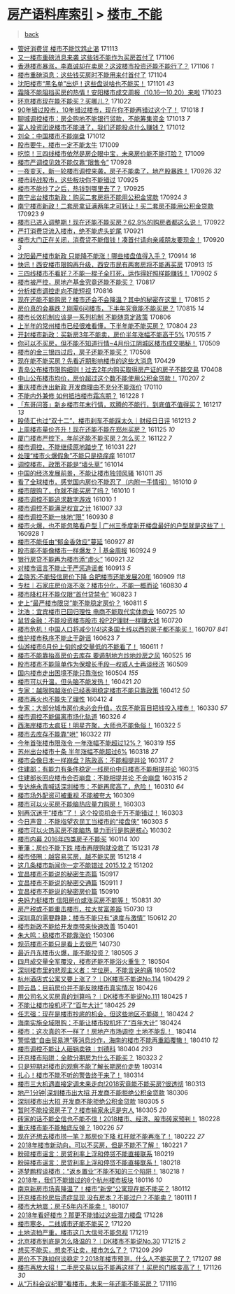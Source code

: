 [房产语料库索引](../../README.md)  > [楼市_不能](楼市_不能.md)
====
> [back](../README.md)

- [管好消费贷 楼市不能饮鸩止渴](http://jkwz.applinzi.com/ittc/7035331976045790225.html#%E7%AE%A1%E5%A5%BD%E6%B6%88%E8%B4%B9%E8%B4%B7+%E6%A5%BC%E5%B8%82%E4%B8%8D%E8%83%BD%E9%A5%AE%E9%B8%A9%E6%AD%A2%E6%B8%B4) 171113  
- [又一楼市重磅消息来袭 这些钱不能作为买房首付了](http://jkwz.applinzi.com/ittc/7032885463449338897.html#%E5%8F%88%E4%B8%80%E6%A5%BC%E5%B8%82%E9%87%8D%E7%A3%85%E6%B6%88%E6%81%AF%E6%9D%A5%E8%A2%AD+%E8%BF%99%E4%BA%9B%E9%92%B1%E4%B8%8D%E8%83%BD%E4%BD%9C%E4%B8%BA%E4%B9%B0%E6%88%BF%E9%A6%96%E4%BB%98%E4%BA%86) 171106  
- [香港楼市暴涨，李嘉诚却在卖房？这波楼市投资还能不能行了？](http://jkwz.applinzi.com/ittc/7032850750827414545.html#%E9%A6%99%E6%B8%AF%E6%A5%BC%E5%B8%82%E6%9A%B4%E6%B6%A8%EF%BC%8C%E6%9D%8E%E5%98%89%E8%AF%9A%E5%8D%B4%E5%9C%A8%E5%8D%96%E6%88%BF%EF%BC%9F%E8%BF%99%E6%B3%A2%E6%A5%BC%E5%B8%82%E6%8A%95%E8%B5%84%E8%BF%98%E8%83%BD%E4%B8%8D%E8%83%BD%E8%A1%8C%E4%BA%86%EF%BC%9F) 171106 *1* 
- [楼市重磅消息：这些钱买房时不能用来付首付了](http://jkwz.applinzi.com/ittc/7032192780376474640.html#%E6%A5%BC%E5%B8%82%E9%87%8D%E7%A3%85%E6%B6%88%E6%81%AF%EF%BC%9A%E8%BF%99%E4%BA%9B%E9%92%B1%E4%B9%B0%E6%88%BF%E6%97%B6%E4%B8%8D%E8%83%BD%E7%94%A8%E6%9D%A5%E4%BB%98%E9%A6%96%E4%BB%98%E4%BA%86) 171104  
- [沈阳楼市“黑名单”出炉！这些盘说啥也不能买！](http://jkwz.applinzi.com/ittc/7030865410335966225.html#%E6%B2%88%E9%98%B3%E6%A5%BC%E5%B8%82%E2%80%9C%E9%BB%91%E5%90%8D%E5%8D%95%E2%80%9D%E5%87%BA%E7%82%89%EF%BC%81%E8%BF%99%E4%BA%9B%E7%9B%98%E8%AF%B4%E5%95%A5%E4%B9%9F%E4%B8%8D%E8%83%BD%E4%B9%B0%EF%BC%81) 171101 *43* 
- [霜降不能阻挡买房的热情！安阳楼市成交周报（10.16—10.20）来啦](http://jkwz.applinzi.com/ittc/7027698363921859600.html#%E9%9C%9C%E9%99%8D%E4%B8%8D%E8%83%BD%E9%98%BB%E6%8C%A1%E4%B9%B0%E6%88%BF%E7%9A%84%E7%83%AD%E6%83%85%EF%BC%81%E5%AE%89%E9%98%B3%E6%A5%BC%E5%B8%82%E6%88%90%E4%BA%A4%E5%91%A8%E6%8A%A5%EF%BC%8810.16%E2%80%9410.20%EF%BC%89%E6%9D%A5%E5%95%A6) 171023  
- [环京楼市现在能不能买？买哪儿？](http://jkwz.applinzi.com/ittc/7027394112838435857.html#%E7%8E%AF%E4%BA%AC%E6%A5%BC%E5%B8%82%E7%8E%B0%E5%9C%A8%E8%83%BD%E4%B8%8D%E8%83%BD%E4%B9%B0%EF%BC%9F%E4%B9%B0%E5%93%AA%E5%84%BF%EF%BC%9F) 171022  
- [90年错过股市，10年错过楼市，现在你不能再错过这个了！](http://jkwz.applinzi.com/ittc/7025740260833756177.html#90%E5%B9%B4%E9%94%99%E8%BF%87%E8%82%A1%E5%B8%82%EF%BC%8C10%E5%B9%B4%E9%94%99%E8%BF%87%E6%A5%BC%E5%B8%82%EF%BC%8C%E7%8E%B0%E5%9C%A8%E4%BD%A0%E4%B8%8D%E8%83%BD%E5%86%8D%E9%94%99%E8%BF%87%E8%BF%99%E4%B8%AA%E4%BA%86%EF%BC%81) 171018 *1* 
- [聊城调控楼市：房企购地不能银行贷款，不能筹集资金](http://jkwz.applinzi.com/ittc/7023945113733170193.html#%E8%81%8A%E5%9F%8E%E8%B0%83%E6%8E%A7%E6%A5%BC%E5%B8%82%EF%BC%9A%E6%88%BF%E4%BC%81%E8%B4%AD%E5%9C%B0%E4%B8%8D%E8%83%BD%E9%93%B6%E8%A1%8C%E8%B4%B7%E6%AC%BE%EF%BC%8C%E4%B8%8D%E8%83%BD%E7%AD%B9%E9%9B%86%E8%B5%84%E9%87%91) 171013 *7* 
- [富人投资团说楼市不能进了，我们还能投点什么赚钱？](http://jkwz.applinzi.com/ittc/7023566025621242897.html#%E5%AF%8C%E4%BA%BA%E6%8A%95%E8%B5%84%E5%9B%A2%E8%AF%B4%E6%A5%BC%E5%B8%82%E4%B8%8D%E8%83%BD%E8%BF%9B%E4%BA%86%EF%BC%8C%E6%88%91%E4%BB%AC%E8%BF%98%E8%83%BD%E6%8A%95%E7%82%B9%E4%BB%80%E4%B9%88%E8%B5%9A%E9%92%B1%EF%BC%9F) 171012  
- [刘全：中国楼市不能崩盘](http://jkwz.applinzi.com/ittc/7023472005746263056.html#%E5%88%98%E5%85%A8%EF%BC%9A%E4%B8%AD%E5%9B%BD%E6%A5%BC%E5%B8%82%E4%B8%8D%E8%83%BD%E5%B4%A9%E7%9B%98) 171012  
- [股市要牛，楼市一定不能太牛](http://jkwz.applinzi.com/ittc/7022534739796427793.html#%E8%82%A1%E5%B8%82%E8%A6%81%E7%89%9B%EF%BC%8C%E6%A5%BC%E5%B8%82%E4%B8%80%E5%AE%9A%E4%B8%8D%E8%83%BD%E5%A4%AA%E7%89%9B) 171009  
- [吃惊！三四线楼市依然是房企眼中宝，未来房价能不能打脸？](http://jkwz.applinzi.com/ittc/7022389404264563729.html#%E5%90%83%E6%83%8A%EF%BC%81%E4%B8%89%E5%9B%9B%E7%BA%BF%E6%A5%BC%E5%B8%82%E4%BE%9D%E7%84%B6%E6%98%AF%E6%88%BF%E4%BC%81%E7%9C%BC%E4%B8%AD%E5%AE%9D%EF%BC%8C%E6%9C%AA%E6%9D%A5%E6%88%BF%E4%BB%B7%E8%83%BD%E4%B8%8D%E8%83%BD%E6%89%93%E8%84%B8%EF%BC%9F) 171009  
- [楼市严调控见效不能仅靠“限售令”](http://jkwz.applinzi.com/ittc/7018266114575041552.html#%E6%A5%BC%E5%B8%82%E4%B8%A5%E8%B0%83%E6%8E%A7%E8%A7%81%E6%95%88%E4%B8%8D%E8%83%BD%E4%BB%85%E9%9D%A0%E2%80%9C%E9%99%90%E5%94%AE%E4%BB%A4%E2%80%9D) 170928  
- [一夜变天，新一轮楼市调控来袭，房子不能卖了，地产股暴跌！](http://jkwz.applinzi.com/ittc/7017642097728029713.html#%E4%B8%80%E5%A4%9C%E5%8F%98%E5%A4%A9%EF%BC%8C%E6%96%B0%E4%B8%80%E8%BD%AE%E6%A5%BC%E5%B8%82%E8%B0%83%E6%8E%A7%E6%9D%A5%E8%A2%AD%EF%BC%8C%E6%88%BF%E5%AD%90%E4%B8%8D%E8%83%BD%E5%8D%96%E4%BA%86%EF%BC%8C%E5%9C%B0%E4%BA%A7%E8%82%A1%E6%9A%B4%E8%B7%8C%EF%BC%81) 170926 *32* 
- [楼市转战股市，这些板块你不能错过](http://jkwz.applinzi.com/ittc/7017275636731872273.html#%E6%A5%BC%E5%B8%82%E8%BD%AC%E6%88%98%E8%82%A1%E5%B8%82%EF%BC%8C%E8%BF%99%E4%BA%9B%E6%9D%BF%E5%9D%97%E4%BD%A0%E4%B8%8D%E8%83%BD%E9%94%99%E8%BF%87) 170925  
- [楼市不能炒了之后，热钱到哪里去了？](http://jkwz.applinzi.com/ittc/7017201686278571024.html#%E6%A5%BC%E5%B8%82%E4%B8%8D%E8%83%BD%E7%82%92%E4%BA%86%E4%B9%8B%E5%90%8E%EF%BC%8C%E7%83%AD%E9%92%B1%E5%88%B0%E5%93%AA%E9%87%8C%E5%8E%BB%E4%BA%86%EF%BC%9F) 170925  
- [南宁出台楼市新政：购买二套房将不能用公积金贷款](http://jkwz.applinzi.com/ittc/7016797270404760592.html#%E5%8D%97%E5%AE%81%E5%87%BA%E5%8F%B0%E6%A5%BC%E5%B8%82%E6%96%B0%E6%94%BF%EF%BC%9A%E8%B4%AD%E4%B9%B0%E4%BA%8C%E5%A5%97%E6%88%BF%E5%B0%86%E4%B8%8D%E8%83%BD%E7%94%A8%E5%85%AC%E7%A7%AF%E9%87%91%E8%B4%B7%E6%AC%BE) 170924 *3* 
- [南宁楼市新政！二套房拿证满两年才可转让！买二套房不能用公积金贷款](http://jkwz.applinzi.com/ittc/7016498560839975952.html#%E5%8D%97%E5%AE%81%E6%A5%BC%E5%B8%82%E6%96%B0%E6%94%BF%EF%BC%81%E4%BA%8C%E5%A5%97%E6%88%BF%E6%8B%BF%E8%AF%81%E6%BB%A1%E4%B8%A4%E5%B9%B4%E6%89%8D%E5%8F%AF%E8%BD%AC%E8%AE%A9%EF%BC%81%E4%B9%B0%E4%BA%8C%E5%A5%97%E6%88%BF%E4%B8%8D%E8%83%BD%E7%94%A8%E5%85%AC%E7%A7%AF%E9%87%91%E8%B4%B7%E6%AC%BE) 170923 *9* 
- [楼市已进入调整期！现在还能不能买房？62.9%的购房者都这么说！](http://jkwz.applinzi.com/ittc/7016207353685476368.html#%E6%A5%BC%E5%B8%82%E5%B7%B2%E8%BF%9B%E5%85%A5%E8%B0%83%E6%95%B4%E6%9C%9F%EF%BC%81%E7%8E%B0%E5%9C%A8%E8%BF%98%E8%83%BD%E4%B8%8D%E8%83%BD%E4%B9%B0%E6%88%BF%EF%BC%9F62.9%25%E7%9A%84%E8%B4%AD%E6%88%BF%E8%80%85%E9%83%BD%E8%BF%99%E4%B9%88%E8%AF%B4%EF%BC%81) 170922  
- [严打消费贷流入楼市，绝不能虎头蛇尾](http://jkwz.applinzi.com/ittc/7015883437477725200.html#%E4%B8%A5%E6%89%93%E6%B6%88%E8%B4%B9%E8%B4%B7%E6%B5%81%E5%85%A5%E6%A5%BC%E5%B8%82%EF%BC%8C%E7%BB%9D%E4%B8%8D%E8%83%BD%E8%99%8E%E5%A4%B4%E8%9B%87%E5%B0%BE) 170921  
- [楼市大门正在关闭，消费贷不能借钱！凑首付请向亲戚朋友要现金！](http://jkwz.applinzi.com/ittc/7015379355222672401.html#%E6%A5%BC%E5%B8%82%E5%A4%A7%E9%97%A8%E6%AD%A3%E5%9C%A8%E5%85%B3%E9%97%AD%EF%BC%8C%E6%B6%88%E8%B4%B9%E8%B4%B7%E4%B8%8D%E8%83%BD%E5%80%9F%E9%92%B1%EF%BC%81%E5%87%91%E9%A6%96%E4%BB%98%E8%AF%B7%E5%90%91%E4%BA%B2%E6%88%9A%E6%9C%8B%E5%8F%8B%E8%A6%81%E7%8E%B0%E9%87%91%EF%BC%81) 170920 *3* 
- [沈阳最严楼市新政 只能降不能涨！哪些楼盘值得入手？](http://jkwz.applinzi.com/ittc/7013169478022726673.html#%E6%B2%88%E9%98%B3%E6%9C%80%E4%B8%A5%E6%A5%BC%E5%B8%82%E6%96%B0%E6%94%BF+%E5%8F%AA%E8%83%BD%E9%99%8D%E4%B8%8D%E8%83%BD%E6%B6%A8%EF%BC%81%E5%93%AA%E4%BA%9B%E6%A5%BC%E7%9B%98%E5%80%BC%E5%BE%97%E5%85%A5%E6%89%8B%EF%BC%9F) 170914 *16* 
- [快讯！西安楼市限购再升级，西安市民有两套房将不能再买房](http://jkwz.applinzi.com/ittc/7012833219681190929.html#%E5%BF%AB%E8%AE%AF%EF%BC%81%E8%A5%BF%E5%AE%89%E6%A5%BC%E5%B8%82%E9%99%90%E8%B4%AD%E5%86%8D%E5%8D%87%E7%BA%A7%EF%BC%8C%E8%A5%BF%E5%AE%89%E5%B8%82%E6%B0%91%E6%9C%89%E4%B8%A4%E5%A5%97%E6%88%BF%E5%B0%86%E4%B8%8D%E8%83%BD%E5%86%8D%E4%B9%B0%E6%88%BF) 170913 *15* 
- [三四线楼市不看好？不能一棍子全打死，运作得好照样能赚钱！](http://jkwz.applinzi.com/ittc/7008718470328615953.html#%E4%B8%89%E5%9B%9B%E7%BA%BF%E6%A5%BC%E5%B8%82%E4%B8%8D%E7%9C%8B%E5%A5%BD%EF%BC%9F%E4%B8%8D%E8%83%BD%E4%B8%80%E6%A3%8D%E5%AD%90%E5%85%A8%E6%89%93%E6%AD%BB%EF%BC%8C%E8%BF%90%E4%BD%9C%E5%BE%97%E5%A5%BD%E7%85%A7%E6%A0%B7%E8%83%BD%E8%B5%9A%E9%92%B1%EF%BC%81) 170902 *5* 
- [楼市被严控，房地产基金究竟还能不能买？](http://jkwz.applinzi.com/ittc/7002800206868120592.html#%E6%A5%BC%E5%B8%82%E8%A2%AB%E4%B8%A5%E6%8E%A7%EF%BC%8C%E6%88%BF%E5%9C%B0%E4%BA%A7%E5%9F%BA%E9%87%91%E7%A9%B6%E7%AB%9F%E8%BF%98%E8%83%BD%E4%B8%8D%E8%83%BD%E4%B9%B0%EF%BC%9F) 170817  
- [分析楼市调控走向不能短视](http://jkwz.applinzi.com/ittc/7002329367399908369.html#%E5%88%86%E6%9E%90%E6%A5%BC%E5%B8%82%E8%B0%83%E6%8E%A7%E8%B5%B0%E5%90%91%E4%B8%8D%E8%83%BD%E7%9F%AD%E8%A7%86) 170816  
- [现在还能不能购房？楼市还会不会降温？其中的秘密在这里！](http://jkwz.applinzi.com/ittc/7001990956134695952.html#%E7%8E%B0%E5%9C%A8%E8%BF%98%E8%83%BD%E4%B8%8D%E8%83%BD%E8%B4%AD%E6%88%BF%EF%BC%9F%E6%A5%BC%E5%B8%82%E8%BF%98%E4%BC%9A%E4%B8%8D%E4%BC%9A%E9%99%8D%E6%B8%A9%EF%BC%9F%E5%85%B6%E4%B8%AD%E7%9A%84%E7%A7%98%E5%AF%86%E5%9C%A8%E8%BF%99%E9%87%8C%EF%BC%81) 170815 *2* 
- [房价真的会暴跌？刚需6问楼市，下半年究竟能不能买房？](http://jkwz.applinzi.com/ittc/7001924889672680464.html#%E6%88%BF%E4%BB%B7%E7%9C%9F%E7%9A%84%E4%BC%9A%E6%9A%B4%E8%B7%8C%EF%BC%9F%E5%88%9A%E9%9C%806%E9%97%AE%E6%A5%BC%E5%B8%82%EF%BC%8C%E4%B8%8B%E5%8D%8A%E5%B9%B4%E7%A9%B6%E7%AB%9F%E8%83%BD%E4%B8%8D%E8%83%BD%E4%B9%B0%E6%88%BF%EF%BC%9F) 170815 *14* 
- [楼市长效机制应该是一系列机制 不能随意定政策](http://jkwz.applinzi.com/ittc/6998522429314696208.html#%E6%A5%BC%E5%B8%82%E9%95%BF%E6%95%88%E6%9C%BA%E5%88%B6%E5%BA%94%E8%AF%A5%E6%98%AF%E4%B8%80%E7%B3%BB%E5%88%97%E6%9C%BA%E5%88%B6+%E4%B8%8D%E8%83%BD%E9%9A%8F%E6%84%8F%E5%AE%9A%E6%94%BF%E7%AD%96) 170806  
- [上半年的常州楼市已经很难看懂，下半年能不能买房？](http://jkwz.applinzi.com/ittc/6997993423775466513.html#%E4%B8%8A%E5%8D%8A%E5%B9%B4%E7%9A%84%E5%B8%B8%E5%B7%9E%E6%A5%BC%E5%B8%82%E5%B7%B2%E7%BB%8F%E5%BE%88%E9%9A%BE%E7%9C%8B%E6%87%82%EF%BC%8C%E4%B8%8B%E5%8D%8A%E5%B9%B4%E8%83%BD%E4%B8%8D%E8%83%BD%E4%B9%B0%E6%88%BF%EF%BC%9F) 170804 *23* 
- [开封楼市新政：买新房3年不能卖，房价半年涨幅不能高于5%](http://jkwz.applinzi.com/ittc/6967862070044263428.html#%E5%BC%80%E5%B0%81%E6%A5%BC%E5%B8%82%E6%96%B0%E6%94%BF%EF%BC%9A%E4%B9%B0%E6%96%B0%E6%88%BF3%E5%B9%B4%E4%B8%8D%E8%83%BD%E5%8D%96%EF%BC%8C%E6%88%BF%E4%BB%B7%E5%8D%8A%E5%B9%B4%E6%B6%A8%E5%B9%85%E4%B8%8D%E8%83%BD%E9%AB%98%E4%BA%8E5%25) 170515 *7* 
- [你可以不买房，但不能不知道行情~4月份江阴城区楼市成交揭秘！](http://jkwz.applinzi.com/ittc/6965572908792415236.html#%E4%BD%A0%E5%8F%AF%E4%BB%A5%E4%B8%8D%E4%B9%B0%E6%88%BF%EF%BC%8C%E4%BD%86%E4%B8%8D%E8%83%BD%E4%B8%8D%E7%9F%A5%E9%81%93%E8%A1%8C%E6%83%85%7E4%E6%9C%88%E4%BB%BD%E6%B1%9F%E9%98%B4%E5%9F%8E%E5%8C%BA%E6%A5%BC%E5%B8%82%E6%88%90%E4%BA%A4%E6%8F%AD%E7%A7%98%EF%BC%81) 170509  
- [楼市的金三银四过后，房子还能不能买？](http://jkwz.applinzi.com/ittc/6965303126444737540.html#%E6%A5%BC%E5%B8%82%E7%9A%84%E9%87%91%E4%B8%89%E9%93%B6%E5%9B%9B%E8%BF%87%E5%90%8E%EF%BC%8C%E6%88%BF%E5%AD%90%E8%BF%98%E8%83%BD%E4%B8%8D%E8%83%BD%E4%B9%B0%EF%BC%9F) 170508  
- [现在能不能买房？先看近期影响楼市的这些大消息](http://jkwz.applinzi.com/ittc/6961774276423189509.html#%E7%8E%B0%E5%9C%A8%E8%83%BD%E4%B8%8D%E8%83%BD%E4%B9%B0%E6%88%BF%EF%BC%9F%E5%85%88%E7%9C%8B%E8%BF%91%E6%9C%9F%E5%BD%B1%E5%93%8D%E6%A5%BC%E5%B8%82%E7%9A%84%E8%BF%99%E4%BA%9B%E5%A4%A7%E6%B6%88%E6%81%AF) 170429  
- [青岛公布楼市限购细则！过去2年内购买取得房产证的房子不能交易](http://jkwz.applinzi.com/ittc/6954135458085864452.html#%E9%9D%92%E5%B2%9B%E5%85%AC%E5%B8%83%E6%A5%BC%E5%B8%82%E9%99%90%E8%B4%AD%E7%BB%86%E5%88%99%EF%BC%81%E8%BF%87%E5%8E%BB2%E5%B9%B4%E5%86%85%E8%B4%AD%E4%B9%B0%E5%8F%96%E5%BE%97%E6%88%BF%E4%BA%A7%E8%AF%81%E7%9A%84%E6%88%BF%E5%AD%90%E4%B8%8D%E8%83%BD%E4%BA%A4%E6%98%93) 170408  
- [中山公布楼市均价，房价超过这个数不能使用公积金贷款！](http://jkwz.applinzi.com/ittc/6931880886017721348.html#%E4%B8%AD%E5%B1%B1%E5%85%AC%E5%B8%83%E6%A5%BC%E5%B8%82%E5%9D%87%E4%BB%B7%EF%BC%8C%E6%88%BF%E4%BB%B7%E8%B6%85%E8%BF%87%E8%BF%99%E4%B8%AA%E6%95%B0%E4%B8%8D%E8%83%BD%E4%BD%BF%E7%94%A8%E5%85%AC%E7%A7%AF%E9%87%91%E8%B4%B7%E6%AC%BE%EF%BC%81) 170207 *2* 
- [重庆楼市连出新政 开发商理由不充分不能涨价](http://jkwz.applinzi.com/ittc/6921091360601146372.html#%E9%87%8D%E5%BA%86%E6%A5%BC%E5%B8%82%E8%BF%9E%E5%87%BA%E6%96%B0%E6%94%BF+%E5%BC%80%E5%8F%91%E5%95%86%E7%90%86%E7%94%B1%E4%B8%8D%E5%85%85%E5%88%86%E4%B8%8D%E8%83%BD%E6%B6%A8%E4%BB%B7) 170110  
- [不能内外兼修 如何抵挡楼市霜冻期？](http://jkwz.applinzi.com/ittc/6916612916194575365.html#%E4%B8%8D%E8%83%BD%E5%86%85%E5%A4%96%E5%85%BC%E4%BF%AE+%E5%A6%82%E4%BD%95%E6%8A%B5%E6%8C%A1%E6%A5%BC%E5%B8%82%E9%9C%9C%E5%86%BB%E6%9C%9F%EF%BC%9F) 161228 *1* 
- [「东哥问答」新乡楼市年末行情，欢腾的不能行，到底值不值得买？](http://jkwz.applinzi.com/ittc/6912721349583045636.html#%E3%80%8C%E4%B8%9C%E5%93%A5%E9%97%AE%E7%AD%94%E3%80%8D%E6%96%B0%E4%B9%A1%E6%A5%BC%E5%B8%82%E5%B9%B4%E6%9C%AB%E8%A1%8C%E6%83%85%EF%BC%8C%E6%AC%A2%E8%85%BE%E7%9A%84%E4%B8%8D%E8%83%BD%E8%A1%8C%EF%BC%8C%E5%88%B0%E5%BA%95%E5%80%BC%E4%B8%8D%E5%80%BC%E5%BE%97%E4%B9%B0%EF%BC%9F) 161217 *13* 
- [股债汇也过“双十二”，楼市刹车不能踩太久｜财经日日评](http://jkwz.applinzi.com/ittc/6911053121081312260.html#%E8%82%A1%E5%80%BA%E6%B1%87%E4%B9%9F%E8%BF%87%E2%80%9C%E5%8F%8C%E5%8D%81%E4%BA%8C%E2%80%9D%EF%BC%8C%E6%A5%BC%E5%B8%82%E5%88%B9%E8%BD%A6%E4%B8%8D%E8%83%BD%E8%B8%A9%E5%A4%AA%E4%B9%85%EF%BD%9C%E8%B4%A2%E7%BB%8F%E6%97%A5%E6%97%A5%E8%AF%84) 161213 *2* 
- [上周楼市量价齐升！现在还能不能在郑州买房？](http://jkwz.applinzi.com/ittc/6904392861864166404.html#%E4%B8%8A%E5%91%A8%E6%A5%BC%E5%B8%82%E9%87%8F%E4%BB%B7%E9%BD%90%E5%8D%87%EF%BC%81%E7%8E%B0%E5%9C%A8%E8%BF%98%E8%83%BD%E4%B8%8D%E8%83%BD%E5%9C%A8%E9%83%91%E5%B7%9E%E4%B9%B0%E6%88%BF%EF%BC%9F) 161125 *10* 
- [厦门楼市严控下，年前还能不能买房？怎么买？](http://jkwz.applinzi.com/ittc/6903239809065026565.html#%E5%8E%A6%E9%97%A8%E6%A5%BC%E5%B8%82%E4%B8%A5%E6%8E%A7%E4%B8%8B%EF%BC%8C%E5%B9%B4%E5%89%8D%E8%BF%98%E8%83%BD%E4%B8%8D%E8%83%BD%E4%B9%B0%E6%88%BF%EF%BC%9F%E6%80%8E%E4%B9%88%E4%B9%B0%EF%BC%9F) 161122 *7* 
- [楼市调控，不能继续原地踏步了](http://jkwz.applinzi.com/ittc/6894980476321661957.html#%E6%A5%BC%E5%B8%82%E8%B0%83%E6%8E%A7%EF%BC%8C%E4%B8%8D%E8%83%BD%E7%BB%A7%E7%BB%AD%E5%8E%9F%E5%9C%B0%E8%B8%8F%E6%AD%A5%E4%BA%86) 161031 *221* 
- [处理“楼市火爆假象”不能只是挠痒痒](http://jkwz.applinzi.com/ittc/6889866643630457860.html#%E5%A4%84%E7%90%86%E2%80%9C%E6%A5%BC%E5%B8%82%E7%81%AB%E7%88%86%E5%81%87%E8%B1%A1%E2%80%9D%E4%B8%8D%E8%83%BD%E5%8F%AA%E6%98%AF%E6%8C%A0%E7%97%92%E7%97%92) 161017  
- [调控楼市，政策不能是“墙头草”](http://jkwz.applinzi.com/ittc/6888782455737156613.html#%E8%B0%83%E6%8E%A7%E6%A5%BC%E5%B8%82%EF%BC%8C%E6%94%BF%E7%AD%96%E4%B8%8D%E8%83%BD%E6%98%AF%E2%80%9C%E5%A2%99%E5%A4%B4%E8%8D%89%E2%80%9D) 161014  
- [中国的经济发展前景，不能让楼市独领风骚](http://jkwz.applinzi.com/ittc/6887678004674692101.html#%E4%B8%AD%E5%9B%BD%E7%9A%84%E7%BB%8F%E6%B5%8E%E5%8F%91%E5%B1%95%E5%89%8D%E6%99%AF%EF%BC%8C%E4%B8%8D%E8%83%BD%E8%AE%A9%E6%A5%BC%E5%B8%82%E7%8B%AC%E9%A2%86%E9%A3%8E%E9%AA%9A) 161011 *35* 
- [看了全球楼市，感觉国内房价不能忍了（内附一手情报）](http://jkwz.applinzi.com/ittc/6887476587615749125.html#%E7%9C%8B%E4%BA%86%E5%85%A8%E7%90%83%E6%A5%BC%E5%B8%82%EF%BC%8C%E6%84%9F%E8%A7%89%E5%9B%BD%E5%86%85%E6%88%BF%E4%BB%B7%E4%B8%8D%E8%83%BD%E5%BF%8D%E4%BA%86%EF%BC%88%E5%86%85%E9%99%84%E4%B8%80%E6%89%8B%E6%83%85%E6%8A%A5%EF%BC%89) 161010 *9* 
- [楼市限购了，你就不能买房了吗？](http://jkwz.applinzi.com/ittc/6887401753145771013.html#%E6%A5%BC%E5%B8%82%E9%99%90%E8%B4%AD%E4%BA%86%EF%BC%8C%E4%BD%A0%E5%B0%B1%E4%B8%8D%E8%83%BD%E4%B9%B0%E6%88%BF%E4%BA%86%E5%90%97%EF%BC%9F) 161010 *1* 
- [楼市调控不能追求数字游戏](http://jkwz.applinzi.com/ittc/6887174746428408836.html#%E6%A5%BC%E5%B8%82%E8%B0%83%E6%8E%A7%E4%B8%8D%E8%83%BD%E8%BF%BD%E6%B1%82%E6%95%B0%E5%AD%97%E6%B8%B8%E6%88%8F) 161010 *1* 
- [楼市调控不能满足权宜之计](http://jkwz.applinzi.com/ittc/6886045126677234693.html#%E6%A5%BC%E5%B8%82%E8%B0%83%E6%8E%A7%E4%B8%8D%E8%83%BD%E6%BB%A1%E8%B6%B3%E6%9D%83%E5%AE%9C%E4%B9%8B%E8%AE%A1) 161007 *33* 
- [楼市调控不能一味地“限”](http://jkwz.applinzi.com/ittc/6883610303866078213.html#%E6%A5%BC%E5%B8%82%E8%B0%83%E6%8E%A7%E4%B8%8D%E8%83%BD%E4%B8%80%E5%91%B3%E5%9C%B0%E2%80%9C%E9%99%90%E2%80%9D) 160930 *8* 
- [楼市火爆，也不能忽略看户型 | 广州三季度新开楼盘最好的户型就是这些了！](http://jkwz.applinzi.com/ittc/6883001902094091269.html#%E6%A5%BC%E5%B8%82%E7%81%AB%E7%88%86%EF%BC%8C%E4%B9%9F%E4%B8%8D%E8%83%BD%E5%BF%BD%E7%95%A5%E7%9C%8B%E6%88%B7%E5%9E%8B+%7C+%E5%B9%BF%E5%B7%9E%E4%B8%89%E5%AD%A3%E5%BA%A6%E6%96%B0%E5%BC%80%E6%A5%BC%E7%9B%98%E6%9C%80%E5%A5%BD%E7%9A%84%E6%88%B7%E5%9E%8B%E5%B0%B1%E6%98%AF%E8%BF%99%E4%BA%9B%E4%BA%86%EF%BC%81) 160928 *1* 
- [楼市不能任由“郁金香效应”蔓延](http://jkwz.applinzi.com/ittc/6882347021461095429.html#%E6%A5%BC%E5%B8%82%E4%B8%8D%E8%83%BD%E4%BB%BB%E7%94%B1%E2%80%9C%E9%83%81%E9%87%91%E9%A6%99%E6%95%88%E5%BA%94%E2%80%9D%E8%94%93%E5%BB%B6) 160927 *81* 
- [股市能不能像楼市一样爆发？ | 基金周报](http://jkwz.applinzi.com/ittc/6881385778927633412.html#%E8%82%A1%E5%B8%82%E8%83%BD%E4%B8%8D%E8%83%BD%E5%83%8F%E6%A5%BC%E5%B8%82%E4%B8%80%E6%A0%B7%E7%88%86%E5%8F%91%EF%BC%9F+%7C+%E5%9F%BA%E9%87%91%E5%91%A8%E6%8A%A5) 160924 *9* 
- [银行房贷不能再为楼市添“虚火”](http://jkwz.applinzi.com/ittc/6880135417550078980.html#%E9%93%B6%E8%A1%8C%E6%88%BF%E8%B4%B7%E4%B8%8D%E8%83%BD%E5%86%8D%E4%B8%BA%E6%A5%BC%E5%B8%82%E6%B7%BB%E2%80%9C%E8%99%9A%E7%81%AB%E2%80%9D) 160921 *32* 
- [对楼市谣言不能止于严惩造谣者](http://jkwz.applinzi.com/ittc/6877308366103249925.html#%E5%AF%B9%E6%A5%BC%E5%B8%82%E8%B0%A3%E8%A8%80%E4%B8%8D%E8%83%BD%E6%AD%A2%E4%BA%8E%E4%B8%A5%E6%83%A9%E9%80%A0%E8%B0%A3%E8%80%85) 160913 *5* 
- [孟晓苏:不能轻信房价下降 合肥楼市还能发展20年](http://jkwz.applinzi.com/ittc/6875777154209547268.html#%E5%AD%9F%E6%99%93%E8%8B%8F%3A%E4%B8%8D%E8%83%BD%E8%BD%BB%E4%BF%A1%E6%88%BF%E4%BB%B7%E4%B8%8B%E9%99%8D+%E5%90%88%E8%82%A5%E6%A5%BC%E5%B8%82%E8%BF%98%E8%83%BD%E5%8F%91%E5%B1%9520%E5%B9%B4) 160909 *118* 
- [专栏｜石家庄房价涨不涨？楼市分化，不能一概而论](http://jkwz.applinzi.com/ittc/6872218181170627589.html#%E4%B8%93%E6%A0%8F%EF%BD%9C%E7%9F%B3%E5%AE%B6%E5%BA%84%E6%88%BF%E4%BB%B7%E6%B6%A8%E4%B8%8D%E6%B6%A8%EF%BC%9F%E6%A5%BC%E5%B8%82%E5%88%86%E5%8C%96%EF%BC%8C%E4%B8%8D%E8%83%BD%E4%B8%80%E6%A6%82%E8%80%8C%E8%AE%BA) 160830 *4* 
- [楼市降杠杆不能仅限“首付贷禁令”](http://jkwz.applinzi.com/ittc/6869478053104845828.html#%E6%A5%BC%E5%B8%82%E9%99%8D%E6%9D%A0%E6%9D%86%E4%B8%8D%E8%83%BD%E4%BB%85%E9%99%90%E2%80%9C%E9%A6%96%E4%BB%98%E8%B4%B7%E7%A6%81%E4%BB%A4%E2%80%9D) 160823 *1* 
- [史上“最严楼市限贷”能不能稳定房价？](http://jkwz.applinzi.com/ittc/6865148292706599941.html#%E5%8F%B2%E4%B8%8A%E2%80%9C%E6%9C%80%E4%B8%A5%E6%A5%BC%E5%B8%82%E9%99%90%E8%B4%B7%E2%80%9D%E8%83%BD%E4%B8%8D%E8%83%BD%E7%A8%B3%E5%AE%9A%E6%88%BF%E4%BB%B7%EF%BC%9F) 160811 *5* 
- [沈浩：宜宾楼市已回归理性 电商不能取代实体商业](http://jkwz.applinzi.com/ittc/6858808068732879877.html#%E6%B2%88%E6%B5%A9%EF%BC%9A%E5%AE%9C%E5%AE%BE%E6%A5%BC%E5%B8%82%E5%B7%B2%E5%9B%9E%E5%BD%92%E7%90%86%E6%80%A7+%E7%94%B5%E5%95%86%E4%B8%8D%E8%83%BD%E5%8F%96%E4%BB%A3%E5%AE%9E%E4%BD%93%E5%95%86%E4%B8%9A) 160725 *10* 
- [鼠贷金融：不能投资楼市股市 投P2P理财一样赚大钱](http://jkwz.applinzi.com/ittc/6856867555108717573.html#%E9%BC%A0%E8%B4%B7%E9%87%91%E8%9E%8D%EF%BC%9A%E4%B8%8D%E8%83%BD%E6%8A%95%E8%B5%84%E6%A5%BC%E5%B8%82%E8%82%A1%E5%B8%82+%E6%8A%95P2P%E7%90%86%E8%B4%A2%E4%B8%80%E6%A0%B7%E8%B5%9A%E5%A4%A7%E9%92%B1) 160720  
- [楼市危机！中国人口将减少1/4!这条国土线以西的房子都不能买！](http://jkwz.applinzi.com/ittc/6852080959469650948.html#%E6%A5%BC%E5%B8%82%E5%8D%B1%E6%9C%BA%EF%BC%81%E4%B8%AD%E5%9B%BD%E4%BA%BA%E5%8F%A3%E5%B0%86%E5%87%8F%E5%B0%911%2F4%21%E8%BF%99%E6%9D%A1%E5%9B%BD%E5%9C%9F%E7%BA%BF%E4%BB%A5%E8%A5%BF%E7%9A%84%E6%88%BF%E5%AD%90%E9%83%BD%E4%B8%8D%E8%83%BD%E4%B9%B0%EF%BC%81) 160707 *841* 
- [维护楼市秩序不能止于辟谣](http://jkwz.applinzi.com/ittc/6846848180280624132.html#%E7%BB%B4%E6%8A%A4%E6%A5%BC%E5%B8%82%E7%A7%A9%E5%BA%8F%E4%B8%8D%E8%83%BD%E6%AD%A2%E4%BA%8E%E8%BE%9F%E8%B0%A3) 160623 *7* 
- [仙游楼市6月份上旬的成交量低的不能看了！](http://jkwz.applinzi.com/ittc/6842415063016932357.html#%E4%BB%99%E6%B8%B8%E6%A5%BC%E5%B8%826%E6%9C%88%E4%BB%BD%E4%B8%8A%E6%97%AC%E7%9A%84%E6%88%90%E4%BA%A4%E9%87%8F%E4%BD%8E%E7%9A%84%E4%B8%8D%E8%83%BD%E7%9C%8B%E4%BA%86%EF%BC%81) 160611 *1* 
- [楼市不能靠抬高房价去库存 要遏制地方炒地炒房之风](http://jkwz.applinzi.com/ittc/6836047150173389828.html#%E6%A5%BC%E5%B8%82%E4%B8%8D%E8%83%BD%E9%9D%A0%E6%8A%AC%E9%AB%98%E6%88%BF%E4%BB%B7%E5%8E%BB%E5%BA%93%E5%AD%98+%E8%A6%81%E9%81%8F%E5%88%B6%E5%9C%B0%E6%96%B9%E7%82%92%E5%9C%B0%E7%82%92%E6%88%BF%E4%B9%8B%E9%A3%8E) 160525 *16* 
- [股市楼市不能简单作为保增长手段—权威人士再谈经济](http://jkwz.applinzi.com/ittc/6830295871107105797.html#%E8%82%A1%E5%B8%82%E6%A5%BC%E5%B8%82%E4%B8%8D%E8%83%BD%E7%AE%80%E5%8D%95%E4%BD%9C%E4%B8%BA%E4%BF%9D%E5%A2%9E%E9%95%BF%E6%89%8B%E6%AE%B5%E2%80%94%E6%9D%83%E5%A8%81%E4%BA%BA%E5%A3%AB%E5%86%8D%E8%B0%88%E7%BB%8F%E6%B5%8E) 160509  
- [国内楼市走出困境不能只靠涨价](http://jkwz.applinzi.com/ittc/6828199603664847876.html#%E5%9B%BD%E5%86%85%E6%A5%BC%E5%B8%82%E8%B5%B0%E5%87%BA%E5%9B%B0%E5%A2%83%E4%B8%8D%E8%83%BD%E5%8F%AA%E9%9D%A0%E6%B6%A8%E4%BB%B7) 160504 *155* 
- [楼市可以升温，但头脑不能发热！](http://jkwz.applinzi.com/ittc/6823487615831376900.html#%E6%A5%BC%E5%B8%82%E5%8F%AF%E4%BB%A5%E5%8D%87%E6%B8%A9%EF%BC%8C%E4%BD%86%E5%A4%B4%E8%84%91%E4%B8%8D%E8%83%BD%E5%8F%91%E7%83%AD%EF%BC%81) 160421 *20* 
- [专家：越限购越涨价已经表明稳定楼市不能只靠政策](http://jkwz.applinzi.com/ittc/6820293349466457093.html#%E4%B8%93%E5%AE%B6%EF%BC%9A%E8%B6%8A%E9%99%90%E8%B4%AD%E8%B6%8A%E6%B6%A8%E4%BB%B7%E5%B7%B2%E7%BB%8F%E8%A1%A8%E6%98%8E%E7%A8%B3%E5%AE%9A%E6%A5%BC%E5%B8%82%E4%B8%8D%E8%83%BD%E5%8F%AA%E9%9D%A0%E6%94%BF%E7%AD%96) 160412 *50* 
- [楼市再火也不能失了理性](http://jkwz.applinzi.com/ittc/6819772488187642885.html#%E6%A5%BC%E5%B8%82%E5%86%8D%E7%81%AB%E4%B9%9F%E4%B8%8D%E8%83%BD%E5%A4%B1%E4%BA%86%E7%90%86%E6%80%A7) 160412 *4* 
- [专家：大部分城市房价未必会升值，农民不能盲目把钱投入楼市！](http://jkwz.applinzi.com/ittc/6815418438755304452.html#%E4%B8%93%E5%AE%B6%EF%BC%9A%E5%A4%A7%E9%83%A8%E5%88%86%E5%9F%8E%E5%B8%82%E6%88%BF%E4%BB%B7%E6%9C%AA%E5%BF%85%E4%BC%9A%E5%8D%87%E5%80%BC%EF%BC%8C%E5%86%9C%E6%B0%91%E4%B8%8D%E8%83%BD%E7%9B%B2%E7%9B%AE%E6%8A%8A%E9%92%B1%E6%8A%95%E5%85%A5%E6%A5%BC%E5%B8%82%EF%BC%81) 160330 *57* 
- [楼市调控不能偏离市场化轨道](http://jkwz.applinzi.com/ittc/6813764341102806020.html#%E6%A5%BC%E5%B8%82%E8%B0%83%E6%8E%A7%E4%B8%8D%E8%83%BD%E5%81%8F%E7%A6%BB%E5%B8%82%E5%9C%BA%E5%8C%96%E8%BD%A8%E9%81%93) 160326 *4* 
- [西海岸楼市太疯狂！明星齐聚，大师也不能免俗！](http://jkwz.applinzi.com/ittc/6812358287819277316.html#%E8%A5%BF%E6%B5%B7%E5%B2%B8%E6%A5%BC%E5%B8%82%E5%A4%AA%E7%96%AF%E7%8B%82%EF%BC%81%E6%98%8E%E6%98%9F%E9%BD%90%E8%81%9A%EF%BC%8C%E5%A4%A7%E5%B8%88%E4%B9%9F%E4%B8%8D%E8%83%BD%E5%85%8D%E4%BF%97%EF%BC%81) 160322 *5* 
- [楼市去库存不能靠“哄”](http://jkwz.applinzi.com/ittc/6812327272446952452.html#%E6%A5%BC%E5%B8%82%E5%8E%BB%E5%BA%93%E5%AD%98%E4%B8%8D%E8%83%BD%E9%9D%A0%E2%80%9C%E5%93%84%E2%80%9D) 160322 *111* 
- [今年首张楼市限涨令 一年涨幅不能超过12%？](http://jkwz.applinzi.com/ittc/6811307262307992580.html#%E4%BB%8A%E5%B9%B4%E9%A6%96%E5%BC%A0%E6%A5%BC%E5%B8%82%E9%99%90%E6%B6%A8%E4%BB%A4+%E4%B8%80%E5%B9%B4%E6%B6%A8%E5%B9%85%E4%B8%8D%E8%83%BD%E8%B6%85%E8%BF%8712%25%EF%BC%9F) 160319 *155* 
- [苏州出台楼市十条 半年涨幅不能超过6%](http://jkwz.applinzi.com/ittc/6810971656071676933.html#%E8%8B%8F%E5%B7%9E%E5%87%BA%E5%8F%B0%E6%A5%BC%E5%B8%82%E5%8D%81%E6%9D%A1+%E5%8D%8A%E5%B9%B4%E6%B6%A8%E5%B9%85%E4%B8%8D%E8%83%BD%E8%B6%85%E8%BF%876%25) 160318 *27* 
- [楼市会像日本一样崩盘？陈政高：不能相提并论](http://jkwz.applinzi.com/ittc/6810563516993897477.html#%E6%A5%BC%E5%B8%82%E4%BC%9A%E5%83%8F%E6%97%A5%E6%9C%AC%E4%B8%80%E6%A0%B7%E5%B4%A9%E7%9B%98%EF%BC%9F%E9%99%88%E6%94%BF%E9%AB%98%EF%BC%9A%E4%B8%8D%E8%83%BD%E7%9B%B8%E6%8F%90%E5%B9%B6%E8%AE%BA) 160317 *2* 
- [住建部：有能力有条件稳定一线房价中日楼市不能相提并论](http://jkwz.applinzi.com/ittc/6809798221895304197.html#%E4%BD%8F%E5%BB%BA%E9%83%A8%EF%BC%9A%E6%9C%89%E8%83%BD%E5%8A%9B%E6%9C%89%E6%9D%A1%E4%BB%B6%E7%A8%B3%E5%AE%9A%E4%B8%80%E7%BA%BF%E6%88%BF%E4%BB%B7%E4%B8%AD%E6%97%A5%E6%A5%BC%E5%B8%82%E4%B8%8D%E8%83%BD%E7%9B%B8%E6%8F%90%E5%B9%B6%E8%AE%BA) 160315  
- [住建部长回应楼市会否崩盘：不能相提并论 不会崩盘](http://jkwz.applinzi.com/ittc/6809755530046211077.html#%E4%BD%8F%E5%BB%BA%E9%83%A8%E9%95%BF%E5%9B%9E%E5%BA%94%E6%A5%BC%E5%B8%82%E4%BC%9A%E5%90%A6%E5%B4%A9%E7%9B%98%EF%BC%9A%E4%B8%8D%E8%83%BD%E7%9B%B8%E6%8F%90%E5%B9%B6%E8%AE%BA+%E4%B8%8D%E4%BC%9A%E5%B4%A9%E7%9B%98) 160315 *2* 
- [专访施永青喊话深圳楼市：不能再爬高了，危险！](http://jkwz.applinzi.com/ittc/6807953756767388676.html#%E4%B8%93%E8%AE%BF%E6%96%BD%E6%B0%B8%E9%9D%92%E5%96%8A%E8%AF%9D%E6%B7%B1%E5%9C%B3%E6%A5%BC%E5%B8%82%EF%BC%9A%E4%B8%8D%E8%83%BD%E5%86%8D%E7%88%AC%E9%AB%98%E4%BA%86%EF%BC%8C%E5%8D%B1%E9%99%A9%EF%BC%81) 160310 *64* 
- [楼市场外配资可被重视 不能被夸大](http://jkwz.applinzi.com/ittc/6807619156446807045.html#%E6%A5%BC%E5%B8%82%E5%9C%BA%E5%A4%96%E9%85%8D%E8%B5%84%E5%8F%AF%E8%A2%AB%E9%87%8D%E8%A7%86+%E4%B8%8D%E8%83%BD%E8%A2%AB%E5%A4%B8%E5%A4%A7) 160309  
- [楼市可以火买房不能脑热应量力购房！](http://jkwz.applinzi.com/ittc/6805427653876122629.html#%E6%A5%BC%E5%B8%82%E5%8F%AF%E4%BB%A5%E7%81%AB%E4%B9%B0%E6%88%BF%E4%B8%8D%E8%83%BD%E8%84%91%E7%83%AD%E5%BA%94%E9%87%8F%E5%8A%9B%E8%B4%AD%E6%88%BF%EF%BC%81) 160303  
- [别再沉迷于“楼市”了！ 这个投资机会千万不能错过！](http://jkwz.applinzi.com/ittc/6805411015114097668.html#%E5%88%AB%E5%86%8D%E6%B2%89%E8%BF%B7%E4%BA%8E%E2%80%9C%E6%A5%BC%E5%B8%82%E2%80%9D%E4%BA%86%EF%BC%81+%E8%BF%99%E4%B8%AA%E6%8A%95%E8%B5%84%E6%9C%BA%E4%BC%9A%E5%8D%83%E4%B8%87%E4%B8%8D%E8%83%BD%E9%94%99%E8%BF%87%EF%BC%81) 160303  
- [今日声音：不能指望农民工当楼市的“接盘侠”](http://jkwz.applinzi.com/ittc/6805303820712150020.html#%E4%BB%8A%E6%97%A5%E5%A3%B0%E9%9F%B3%EF%BC%9A%E4%B8%8D%E8%83%BD%E6%8C%87%E6%9C%9B%E5%86%9C%E6%B0%91%E5%B7%A5%E5%BD%93%E6%A5%BC%E5%B8%82%E7%9A%84%E2%80%9C%E6%8E%A5%E7%9B%98%E4%BE%A0%E2%80%9D) 160303 *5* 
- [楼市可以火热买房不能脑热 量力而行是购房核心](http://jkwz.applinzi.com/ittc/6804995830478013445.html#%E6%A5%BC%E5%B8%82%E5%8F%AF%E4%BB%A5%E7%81%AB%E7%83%AD%E4%B9%B0%E6%88%BF%E4%B8%8D%E8%83%BD%E8%84%91%E7%83%AD+%E9%87%8F%E5%8A%9B%E8%80%8C%E8%A1%8C%E6%98%AF%E8%B4%AD%E6%88%BF%E6%A0%B8%E5%BF%83) 160302  
- [楼市内幕 2016年四类房子不能买](http://jkwz.applinzi.com/ittc/6787095332416652292.html#%E6%A5%BC%E5%B8%82%E5%86%85%E5%B9%95+2016%E5%B9%B4%E5%9B%9B%E7%B1%BB%E6%88%BF%E5%AD%90%E4%B8%8D%E8%83%BD%E4%B9%B0) 160114 *100* 
- [董藩：房价不能下跌 楼市再限购就没救了](http://jkwz.applinzi.com/ittc/6782042437665162244.html#%E8%91%A3%E8%97%A9%EF%BC%9A%E6%88%BF%E4%BB%B7%E4%B8%8D%E8%83%BD%E4%B8%8B%E8%B7%8C+%E6%A5%BC%E5%B8%82%E5%86%8D%E9%99%90%E8%B4%AD%E5%B0%B1%E6%B2%A1%E6%95%91%E4%BA%86) 151231 *78* 
- [楼市怪圈：越容易买房，越不能买房](http://jkwz.applinzi.com/ittc/6777232055922590724.html#%E6%A5%BC%E5%B8%82%E6%80%AA%E5%9C%88%EF%BC%9A%E8%B6%8A%E5%AE%B9%E6%98%93%E4%B9%B0%E6%88%BF%EF%BC%8C%E8%B6%8A%E4%B8%8D%E8%83%BD%E4%B9%B0%E6%88%BF) 151218 *4* 
- [这几条楼市新闻你一定不能错过 2015.12.2](http://jkwz.applinzi.com/ittc/6771140961388463108.html#%E8%BF%99%E5%87%A0%E6%9D%A1%E6%A5%BC%E5%B8%82%E6%96%B0%E9%97%BB%E4%BD%A0%E4%B8%80%E5%AE%9A%E4%B8%8D%E8%83%BD%E9%94%99%E8%BF%87+2015.12.2) 151202  
- [宜昌楼市不能说的秘密生态篇](http://jkwz.applinzi.com/ittc/6742987720461468676.html#%E5%AE%9C%E6%98%8C%E6%A5%BC%E5%B8%82%E4%B8%8D%E8%83%BD%E8%AF%B4%E7%9A%84%E7%A7%98%E5%AF%86%E7%94%9F%E6%80%81%E7%AF%87) 150917  
- [宜昌楼市不能说的秘密交通篇](http://jkwz.applinzi.com/ittc/6740717881785304068.html#%E5%AE%9C%E6%98%8C%E6%A5%BC%E5%B8%82%E4%B8%8D%E8%83%BD%E8%AF%B4%E7%9A%84%E7%A7%98%E5%AF%86%E4%BA%A4%E9%80%9A%E7%AF%87) 150911 *1* 
- [宜昌楼市不能说的秘密房价篇](http://jkwz.applinzi.com/ittc/6740340143707440133.html#%E5%AE%9C%E6%98%8C%E6%A5%BC%E5%B8%82%E4%B8%8D%E8%83%BD%E8%AF%B4%E7%9A%84%E7%A7%98%E5%AF%86%E6%88%BF%E4%BB%B7%E7%AF%87) 150910  
- [央妈力挺楼市 信阳房价或涨买房不能等！](http://jkwz.applinzi.com/ittc/6736728046146143236.html#%E5%A4%AE%E5%A6%88%E5%8A%9B%E6%8C%BA%E6%A5%BC%E5%B8%82+%E4%BF%A1%E9%98%B3%E6%88%BF%E4%BB%B7%E6%88%96%E6%B6%A8%E4%B9%B0%E6%88%BF%E4%B8%8D%E8%83%BD%E7%AD%89%EF%BC%81) 150831 *30* 
- [房产税或不能重击楼市，拉大贫富差距](http://jkwz.applinzi.com/ittc/547650615468727858.html#%E6%88%BF%E4%BA%A7%E7%A8%8E%E6%88%96%E4%B8%8D%E8%83%BD%E9%87%8D%E5%87%BB%E6%A5%BC%E5%B8%82%EF%BC%8C%E6%8B%89%E5%A4%A7%E8%B4%AB%E5%AF%8C%E5%B7%AE%E8%B7%9D) 150730 *13* 
- [深圳真的需要静静：楼市不能只有“速度与激情”](http://jkwz.applinzi.com/ittc/547650611423301108.html#%E6%B7%B1%E5%9C%B3%E7%9C%9F%E7%9A%84%E9%9C%80%E8%A6%81%E9%9D%99%E9%9D%99%EF%BC%9A%E6%A5%BC%E5%B8%82%E4%B8%8D%E8%83%BD%E5%8F%AA%E6%9C%89%E2%80%9C%E9%80%9F%E5%BA%A6%E4%B8%8E%E6%BF%80%E6%83%85%E2%80%9D) 150612 *20* 
- [楼市新政不能给开发商带来快速改善](http://jkwz.applinzi.com/ittc/547650611402771347.html#%E6%A5%BC%E5%B8%82%E6%96%B0%E6%94%BF%E4%B8%8D%E8%83%BD%E7%BB%99%E5%BC%80%E5%8F%91%E5%95%86%E5%B8%A6%E6%9D%A5%E5%BF%AB%E9%80%9F%E6%94%B9%E5%96%84) 150401  
- [朱大鸣：稳楼市不能靠涨价](http://jkwz.applinzi.com/ittc/547650611395558714.html#%E6%9C%B1%E5%A4%A7%E9%B8%A3%EF%BC%9A%E7%A8%B3%E6%A5%BC%E5%B8%82%E4%B8%8D%E8%83%BD%E9%9D%A0%E6%B6%A8%E4%BB%B7) 150306  
- [规范楼市不能只是看上去很严](http://jkwz.applinzi.com/ittc/547650611369406388.html#%E8%A7%84%E8%8C%83%E6%A5%BC%E5%B8%82%E4%B8%8D%E8%83%BD%E5%8F%AA%E6%98%AF%E7%9C%8B%E4%B8%8A%E5%8E%BB%E5%BE%88%E4%B8%A5) 140730  
- [最近丹东楼市火爆，能不能投资？](http://jkwz.applinzi.com/ittc/7099657117650912266.html#%E6%9C%80%E8%BF%91%E4%B8%B9%E4%B8%9C%E6%A5%BC%E5%B8%82%E7%81%AB%E7%88%86%EF%BC%8C%E8%83%BD%E4%B8%8D%E8%83%BD%E6%8A%95%E8%B5%84%EF%BC%9F) 180505 *3* 
- [四月成交量全军覆没，楼市还能不能浴火重生？](http://jkwz.applinzi.com/ittc/7099315663749514246.html#%E5%9B%9B%E6%9C%88%E6%88%90%E4%BA%A4%E9%87%8F%E5%85%A8%E5%86%9B%E8%A6%86%E6%B2%A1%EF%BC%8C%E6%A5%BC%E5%B8%82%E8%BF%98%E8%83%BD%E4%B8%8D%E8%83%BD%E6%B5%B4%E7%81%AB%E9%87%8D%E7%94%9F%EF%BC%9F) 180504  
- [深圳楼市里的悲观主义者：学位房，不能言说的痛](http://jkwz.applinzi.com/ittc/7098535702012888071.html#%E6%B7%B1%E5%9C%B3%E6%A5%BC%E5%B8%82%E9%87%8C%E7%9A%84%E6%82%B2%E8%A7%82%E4%B8%BB%E4%B9%89%E8%80%85%EF%BC%9A%E5%AD%A6%E4%BD%8D%E6%88%BF%EF%BC%8C%E4%B8%8D%E8%83%BD%E8%A8%80%E8%AF%B4%E7%9A%84%E7%97%9B) 180502  
- [杭州酒店式公寓又要上涨了？︱DK楼市不能说No.114](http://jkwz.applinzi.com/ittc/7097488455221380102.html#%E6%9D%AD%E5%B7%9E%E9%85%92%E5%BA%97%E5%BC%8F%E5%85%AC%E5%AF%93%E5%8F%88%E8%A6%81%E4%B8%8A%E6%B6%A8%E4%BA%86%EF%BC%9F%EF%B8%B1DK%E6%A5%BC%E5%B8%82%E4%B8%8D%E8%83%BD%E8%AF%B4No.114) 180429 *2* 
- [顾云昌：目前房价并不能反映楼市真实情况](http://jkwz.applinzi.com/ittc/7096192690071012358.html#%E9%A1%BE%E4%BA%91%E6%98%8C%EF%BC%9A%E7%9B%AE%E5%89%8D%E6%88%BF%E4%BB%B7%E5%B9%B6%E4%B8%8D%E8%83%BD%E5%8F%8D%E6%98%A0%E6%A5%BC%E5%B8%82%E7%9C%9F%E5%AE%9E%E6%83%85%E5%86%B5) 180426  
- [用公司名义买房真的划算吗？︱DK楼市不能说No.111](http://jkwz.applinzi.com/ittc/7096004703655822346.html#%E7%94%A8%E5%85%AC%E5%8F%B8%E5%90%8D%E4%B9%89%E4%B9%B0%E6%88%BF%E7%9C%9F%E7%9A%84%E5%88%92%E7%AE%97%E5%90%97%EF%BC%9F%EF%B8%B1DK%E6%A5%BC%E5%B8%82%E4%B8%8D%E8%83%BD%E8%AF%B4No.111) 180425 *1* 
- [不能让楼市投机坏了“百年大计”](http://jkwz.applinzi.com/ittc/7095801041918624778.html#%E4%B8%8D%E8%83%BD%E8%AE%A9%E6%A5%BC%E5%B8%82%E6%8A%95%E6%9C%BA%E5%9D%8F%E4%BA%86%E2%80%9C%E7%99%BE%E5%B9%B4%E5%A4%A7%E8%AE%A1%E2%80%9D) 180425 *29* 
- [任志强：现在是楼市抄底的机会，但这些地区不能碰！](http://jkwz.applinzi.com/ittc/7095567553625850891.html#%E4%BB%BB%E5%BF%97%E5%BC%BA%EF%BC%9A%E7%8E%B0%E5%9C%A8%E6%98%AF%E6%A5%BC%E5%B8%82%E6%8A%84%E5%BA%95%E7%9A%84%E6%9C%BA%E4%BC%9A%EF%BC%8C%E4%BD%86%E8%BF%99%E4%BA%9B%E5%9C%B0%E5%8C%BA%E4%B8%8D%E8%83%BD%E7%A2%B0%EF%BC%81) 180424 *2* 
- [海南实施全域限购：不能让楼市投机坏了“百年大计”](http://jkwz.applinzi.com/ittc/7095472608369968144.html#%E6%B5%B7%E5%8D%97%E5%AE%9E%E6%96%BD%E5%85%A8%E5%9F%9F%E9%99%90%E8%B4%AD%EF%BC%9A%E4%B8%8D%E8%83%BD%E8%AE%A9%E6%A5%BC%E5%B8%82%E6%8A%95%E6%9C%BA%E5%9D%8F%E4%BA%86%E2%80%9C%E7%99%BE%E5%B9%B4%E5%A4%A7%E8%AE%A1%E2%80%9D) 180424  
- [楼市：这次真的不一样了！房地产市场调控 土地不能乱！  ​](http://jkwz.applinzi.com/ittc/7091947454671094794.html#%E6%A5%BC%E5%B8%82%EF%BC%9A%E8%BF%99%E6%AC%A1%E7%9C%9F%E7%9A%84%E4%B8%8D%E4%B8%80%E6%A0%B7%E4%BA%86%EF%BC%81%E6%88%BF%E5%9C%B0%E4%BA%A7%E5%B8%82%E5%9C%BA%E8%B0%83%E6%8E%A7+%E5%9C%9F%E5%9C%B0%E4%B8%8D%E8%83%BD%E4%B9%B1%EF%BC%81++%E2%80%8B) 180414  
- [警惕借“自由贸易港”等消息炒作，海南的楼市不能再重蹈覆辙！](http://jkwz.applinzi.com/ittc/7090384701506454534.html#%E8%AD%A6%E6%83%95%E5%80%9F%E2%80%9C%E8%87%AA%E7%94%B1%E8%B4%B8%E6%98%93%E6%B8%AF%E2%80%9D%E7%AD%89%E6%B6%88%E6%81%AF%E7%82%92%E4%BD%9C%EF%BC%8C%E6%B5%B7%E5%8D%97%E7%9A%84%E6%A5%BC%E5%B8%82%E4%B8%8D%E8%83%BD%E5%86%8D%E9%87%8D%E8%B9%88%E8%A6%86%E8%BE%99%EF%BC%81) 180410 *12* 
- [楼市调控不能让人砸锅卖铁︱刘德科](http://jkwz.applinzi.com/ittc/7088221966173733894.html#%E6%A5%BC%E5%B8%82%E8%B0%83%E6%8E%A7%E4%B8%8D%E8%83%BD%E8%AE%A9%E4%BA%BA%E7%A0%B8%E9%94%85%E5%8D%96%E9%93%81%EF%B8%B1%E5%88%98%E5%BE%B7%E7%A7%91) 180404 *293* 
- [环京楼市陷阱：全款分期房为什么不能买？](http://jkwz.applinzi.com/ittc/7083608509499573265.html#%E7%8E%AF%E4%BA%AC%E6%A5%BC%E5%B8%82%E9%99%B7%E9%98%B1%EF%BC%9A%E5%85%A8%E6%AC%BE%E5%88%86%E6%9C%9F%E6%88%BF%E4%B8%BA%E4%BB%80%E4%B9%88%E4%B8%8D%E8%83%BD%E4%B9%B0%EF%BC%9F) 180323 *2* 
- [只是短期对楼市的观察不能了解长期房价走势](http://jkwz.applinzi.com/ittc/7080427679646221319.html#%E5%8F%AA%E6%98%AF%E7%9F%AD%E6%9C%9F%E5%AF%B9%E6%A5%BC%E5%B8%82%E7%9A%84%E8%A7%82%E5%AF%9F%E4%B8%8D%E8%83%BD%E4%BA%86%E8%A7%A3%E9%95%BF%E6%9C%9F%E6%88%BF%E4%BB%B7%E8%B5%B0%E5%8A%BF) 180314  
- [扎心！楼市不能不听的警告终于来了！](http://jkwz.applinzi.com/ittc/7080366026250519568.html#%E6%89%8E%E5%BF%83%EF%BC%81%E6%A5%BC%E5%B8%82%E4%B8%8D%E8%83%BD%E4%B8%8D%E5%90%AC%E7%9A%84%E8%AD%A6%E5%91%8A%E7%BB%88%E4%BA%8E%E6%9D%A5%E4%BA%86%EF%BC%81) 180314  
- [楼市三大机遇直接定调未来走向!2018究竟能不能买房?很透彻](http://jkwz.applinzi.com/ittc/7079941953208976400.html#%E6%A5%BC%E5%B8%82%E4%B8%89%E5%A4%A7%E6%9C%BA%E9%81%87%E7%9B%B4%E6%8E%A5%E5%AE%9A%E8%B0%83%E6%9C%AA%E6%9D%A5%E8%B5%B0%E5%90%91%212018%E7%A9%B6%E7%AB%9F%E8%83%BD%E4%B8%8D%E8%83%BD%E4%B9%B0%E6%88%BF%3F%E5%BE%88%E9%80%8F%E5%BD%BB) 180313  
- [地产1分钟|深圳楼市出大招 开发商不能拒绝公积金贷款](http://jkwz.applinzi.com/ittc/7077412999952598026.html#%E5%9C%B0%E4%BA%A71%E5%88%86%E9%92%9F%7C%E6%B7%B1%E5%9C%B3%E6%A5%BC%E5%B8%82%E5%87%BA%E5%A4%A7%E6%8B%9B+%E5%BC%80%E5%8F%91%E5%95%86%E4%B8%8D%E8%83%BD%E6%8B%92%E7%BB%9D%E5%85%AC%E7%A7%AF%E9%87%91%E8%B4%B7%E6%AC%BE) 180306  
- [深圳楼市出大招 开发商不能拒绝公积金贷款](http://jkwz.applinzi.com/ittc/7077102919726138374.html#%E6%B7%B1%E5%9C%B3%E6%A5%BC%E5%B8%82%E5%87%BA%E5%A4%A7%E6%8B%9B+%E5%BC%80%E5%8F%91%E5%95%86%E4%B8%8D%E8%83%BD%E6%8B%92%E7%BB%9D%E5%85%AC%E7%A7%AF%E9%87%91%E8%B4%B7%E6%AC%BE) 180305 *5* 
- [暂时不能投资房子了？楼市输家永远是穷人](http://jkwz.applinzi.com/ittc/7076942516043908113.html#%E6%9A%82%E6%97%B6%E4%B8%8D%E8%83%BD%E6%8A%95%E8%B5%84%E6%88%BF%E5%AD%90%E4%BA%86%EF%BC%9F%E6%A5%BC%E5%B8%82%E8%BE%93%E5%AE%B6%E6%B0%B8%E8%BF%9C%E6%98%AF%E7%A9%B7%E4%BA%BA) 180305 *20* 
- [砖家的话不能全信也不能不信！2018楼市、经济、股市砖家预判！](http://jkwz.applinzi.com/ittc/7075123451100922897.html#%E7%A0%96%E5%AE%B6%E7%9A%84%E8%AF%9D%E4%B8%8D%E8%83%BD%E5%85%A8%E4%BF%A1%E4%B9%9F%E4%B8%8D%E8%83%BD%E4%B8%8D%E4%BF%A1%EF%BC%812018%E6%A5%BC%E5%B8%82%E3%80%81%E7%BB%8F%E6%B5%8E%E3%80%81%E8%82%A1%E5%B8%82%E7%A0%96%E5%AE%B6%E9%A2%84%E5%88%A4%EF%BC%81) 180228  
- [重庆楼市能不能触底反弹？](http://jkwz.applinzi.com/ittc/7074523873494434833.html#%E9%87%8D%E5%BA%86%E6%A5%BC%E5%B8%82%E8%83%BD%E4%B8%8D%E8%83%BD%E8%A7%A6%E5%BA%95%E5%8F%8D%E5%BC%B9%EF%BC%9F) 180226 *57* 
- [现在还想去楼市捞一笔？那房价下降 杠杆就不能再涨了！](http://jkwz.applinzi.com/ittc/7072828816848585738.html#%E7%8E%B0%E5%9C%A8%E8%BF%98%E6%83%B3%E5%8E%BB%E6%A5%BC%E5%B8%82%E6%8D%9E%E4%B8%80%E7%AC%94%EF%BC%9F%E9%82%A3%E6%88%BF%E4%BB%B7%E4%B8%8B%E9%99%8D+%E6%9D%A0%E6%9D%86%E5%B0%B1%E4%B8%8D%E8%83%BD%E5%86%8D%E6%B6%A8%E4%BA%86%EF%BC%81) 180222 *27* 
- [2018年楼市新动向，可以不买房，但是不能不了解！](http://jkwz.applinzi.com/ittc/7072455067448116234.html#2018%E5%B9%B4%E6%A5%BC%E5%B8%82%E6%96%B0%E5%8A%A8%E5%90%91%EF%BC%8C%E5%8F%AF%E4%BB%A5%E4%B8%8D%E4%B9%B0%E6%88%BF%EF%BC%8C%E4%BD%86%E6%98%AF%E4%B8%8D%E8%83%BD%E4%B8%8D%E4%BA%86%E8%A7%A3%EF%BC%81) 180221 *7* 
- [粉碎楼市谣言：房贷利率上浮和停贷不能直接联系](http://jkwz.applinzi.com/ittc/7071809903637562379.html#%E7%B2%89%E7%A2%8E%E6%A5%BC%E5%B8%82%E8%B0%A3%E8%A8%80%EF%BC%9A%E6%88%BF%E8%B4%B7%E5%88%A9%E7%8E%87%E4%B8%8A%E6%B5%AE%E5%92%8C%E5%81%9C%E8%B4%B7%E4%B8%8D%E8%83%BD%E7%9B%B4%E6%8E%A5%E8%81%94%E7%B3%BB) 180219  
- [粉碎楼市谣言：房贷利率上浮和停贷不能直接联系！](http://jkwz.applinzi.com/ittc/7071559917817562119.html#%E7%B2%89%E7%A2%8E%E6%A5%BC%E5%B8%82%E8%B0%A3%E8%A8%80%EF%BC%9A%E6%88%BF%E8%B4%B7%E5%88%A9%E7%8E%87%E4%B8%8A%E6%B5%AE%E5%92%8C%E5%81%9C%E8%B4%B7%E4%B8%8D%E8%83%BD%E7%9B%B4%E6%8E%A5%E8%81%94%E7%B3%BB%EF%BC%81) 180218  
- [逐梦鹏程谈楼市：“返乡置业”不能不知的三个陷阱！](http://jkwz.applinzi.com/ittc/7071145307494941713.html#%E9%80%90%E6%A2%A6%E9%B9%8F%E7%A8%8B%E8%B0%88%E6%A5%BC%E5%B8%82%EF%BC%9A%E2%80%9C%E8%BF%94%E4%B9%A1%E7%BD%AE%E4%B8%9A%E2%80%9D%E4%B8%8D%E8%83%BD%E4%B8%8D%E7%9F%A5%E7%9A%84%E4%B8%89%E4%B8%AA%E9%99%B7%E9%98%B1%EF%BC%81) 180218 *1* 
- [2018年，我们不能错过的8个杭州楼市板块](http://jkwz.applinzi.com/ittc/7059306474440754186.html#2018%E5%B9%B4%EF%BC%8C%E6%88%91%E4%BB%AC%E4%B8%8D%E8%83%BD%E9%94%99%E8%BF%87%E7%9A%848%E4%B8%AA%E6%9D%AD%E5%B7%9E%E6%A5%BC%E5%B8%82%E6%9D%BF%E5%9D%97) 180116 *10* 
- [南京新房市场真降温了！楼市“新宠”公寓现在能不能买？](http://jkwz.applinzi.com/ittc/7057742068271547408.html#%E5%8D%97%E4%BA%AC%E6%96%B0%E6%88%BF%E5%B8%82%E5%9C%BA%E7%9C%9F%E9%99%8D%E6%B8%A9%E4%BA%86%EF%BC%81%E6%A5%BC%E5%B8%82%E2%80%9C%E6%96%B0%E5%AE%A0%E2%80%9D%E5%85%AC%E5%AF%93%E7%8E%B0%E5%9C%A8%E8%83%BD%E4%B8%8D%E8%83%BD%E4%B9%B0%EF%BC%9F) 180112  
- [环京楼市抢房后遗症显现 没有房本？不能过户？不能卖？](http://jkwz.applinzi.com/ittc/7057365581668287504.html#%E7%8E%AF%E4%BA%AC%E6%A5%BC%E5%B8%82%E6%8A%A2%E6%88%BF%E5%90%8E%E9%81%97%E7%97%87%E6%98%BE%E7%8E%B0+%E6%B2%A1%E6%9C%89%E6%88%BF%E6%9C%AC%EF%BC%9F%E4%B8%8D%E8%83%BD%E8%BF%87%E6%88%B7%EF%BC%9F%E4%B8%8D%E8%83%BD%E5%8D%96%EF%BC%9F) 180111 *1* 
- [楼市大地震：房子5年内不能卖！](http://jkwz.applinzi.com/ittc/7055745051508868102.html#%E6%A5%BC%E5%B8%82%E5%A4%A7%E5%9C%B0%E9%9C%87%EF%BC%9A%E6%88%BF%E5%AD%905%E5%B9%B4%E5%86%85%E4%B8%8D%E8%83%BD%E5%8D%96%EF%BC%81) 180107  
- [2018年看好楼市？那更不能错过这些潜力楼盘](http://jkwz.applinzi.com/ittc/7051909562024592400.html#2018%E5%B9%B4%E7%9C%8B%E5%A5%BD%E6%A5%BC%E5%B8%82%EF%BC%9F%E9%82%A3%E6%9B%B4%E4%B8%8D%E8%83%BD%E9%94%99%E8%BF%87%E8%BF%99%E4%BA%9B%E6%BD%9C%E5%8A%9B%E6%A5%BC%E7%9B%98) 171228  
- [楼市寒冬，二线城市还能不能买？](http://jkwz.applinzi.com/ittc/7049103692685378576.html#%E6%A5%BC%E5%B8%82%E5%AF%92%E5%86%AC%EF%BC%8C%E4%BA%8C%E7%BA%BF%E5%9F%8E%E5%B8%82%E8%BF%98%E8%83%BD%E4%B8%8D%E8%83%BD%E4%B9%B0%EF%BC%9F) 171220  
- [土地流拍严重，楼市这几大信号不能忽视](http://jkwz.applinzi.com/ittc/7048718030136149008.html#%E5%9C%9F%E5%9C%B0%E6%B5%81%E6%8B%8D%E4%B8%A5%E9%87%8D%EF%BC%8C%E6%A5%BC%E5%B8%82%E8%BF%99%E5%87%A0%E5%A4%A7%E4%BF%A1%E5%8F%B7%E4%B8%8D%E8%83%BD%E5%BF%BD%E8%A7%86) 171219  
- [北京楼市到底是怎么降温的？︱DK楼市不能说No.30](http://jkwz.applinzi.com/ittc/7047315770793542672.html#%E5%8C%97%E4%BA%AC%E6%A5%BC%E5%B8%82%E5%88%B0%E5%BA%95%E6%98%AF%E6%80%8E%E4%B9%88%E9%99%8D%E6%B8%A9%E7%9A%84%EF%BC%9F%EF%B8%B1DK%E6%A5%BC%E5%B8%82%E4%B8%8D%E8%83%BD%E8%AF%B4No.30) 171215 *2* 
- [想买不能买，想卖不让卖，楼市怎么了？](http://jkwz.applinzi.com/ittc/7045065437522428945.html#%E6%83%B3%E4%B9%B0%E4%B8%8D%E8%83%BD%E4%B9%B0%EF%BC%8C%E6%83%B3%E5%8D%96%E4%B8%8D%E8%AE%A9%E5%8D%96%EF%BC%8C%E6%A5%BC%E5%B8%82%E6%80%8E%E4%B9%88%E4%BA%86%EF%BC%9F) 171209 *299* 
- [房价不下跌如何谈稳定？2018年楼市预测，什么人不能买房了？](http://jkwz.applinzi.com/ittc/7043158724389110800.html#%E6%88%BF%E4%BB%B7%E4%B8%8D%E4%B8%8B%E8%B7%8C%E5%A6%82%E4%BD%95%E8%B0%88%E7%A8%B3%E5%AE%9A%EF%BC%9F2018%E5%B9%B4%E6%A5%BC%E5%B8%82%E9%A2%84%E6%B5%8B%EF%BC%8C%E4%BB%80%E4%B9%88%E4%BA%BA%E4%B8%8D%E8%83%BD%E4%B9%B0%E6%88%BF%E4%BA%86%EF%BC%9F) 171207 *98* 
- [楼市再放大招！二手房交易以后不能再这样了！买房的门槛变高了！](http://jkwz.applinzi.com/ittc/7040181265775461393.html#%E6%A5%BC%E5%B8%82%E5%86%8D%E6%94%BE%E5%A4%A7%E6%8B%9B%EF%BC%81%E4%BA%8C%E6%89%8B%E6%88%BF%E4%BA%A4%E6%98%93%E4%BB%A5%E5%90%8E%E4%B8%8D%E8%83%BD%E5%86%8D%E8%BF%99%E6%A0%B7%E4%BA%86%EF%BC%81%E4%B9%B0%E6%88%BF%E7%9A%84%E9%97%A8%E6%A7%9B%E5%8F%98%E9%AB%98%E4%BA%86%EF%BC%81) 171126 *30* 
- [从“万科会议纪要”看楼市，未来一年还能不能买房？](http://jkwz.applinzi.com/ittc/7036521150534910992.html#%E4%BB%8E%E2%80%9C%E4%B8%87%E7%A7%91%E4%BC%9A%E8%AE%AE%E7%BA%AA%E8%A6%81%E2%80%9D%E7%9C%8B%E6%A5%BC%E5%B8%82%EF%BC%8C%E6%9C%AA%E6%9D%A5%E4%B8%80%E5%B9%B4%E8%BF%98%E8%83%BD%E4%B8%8D%E8%83%BD%E4%B9%B0%E6%88%BF%EF%BC%9F) 171116  
